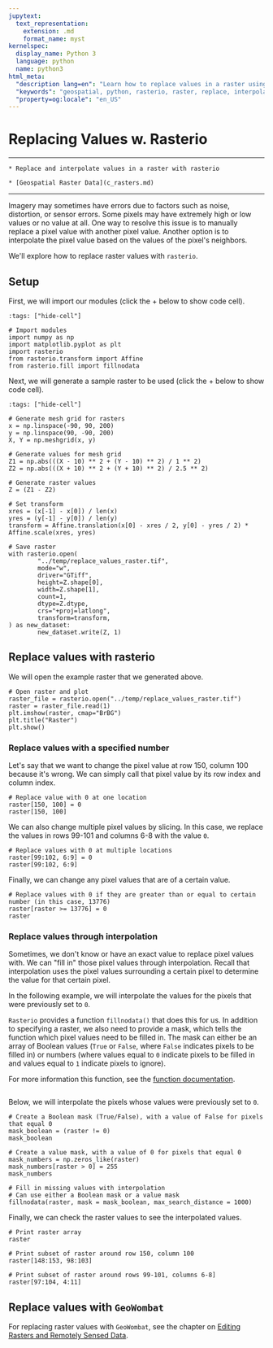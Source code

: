 ```yaml
---
jupytext:
  text_representation:
    extension: .md
    format_name: myst
kernelspec:
  display_name: Python 3
  language: python
  name: python3
html_meta:
  "description lang=en": "Learn how to replace values in a raster using rasterio and GeoWombat."
  "keywords": "geospatial, python, rasterio, raster, replace, interpolation"
  "property=og:locale": "en_US"
---
```


# Replacing Values w. Rasterio

----------------

```{admonition} Learning Objectives
* Replace and interpolate values in a raster with rasterio
```
```{admonition} Review
* [Geospatial Raster Data](c_rasters.md)
```

----------------

Imagery may sometimes have errors due to factors such as noise, distortion, or sensor errors. Some pixels may have extremely high or low values or no value at all. One way to resolve this issue is to manually replace a pixel value with another pixel value. Another option is to interpolate the pixel value based on the values of the pixel's neighbors.

We'll explore how to replace raster values with `rasterio`.

## Setup

First, we will import our modules (click the + below to show code cell).

```{code-cell} ipython3
:tags: ["hide-cell"]

# Import modules
import numpy as np
import matplotlib.pyplot as plt
import rasterio
from rasterio.transform import Affine
from rasterio.fill import fillnodata
```

Next, we will generate a sample raster to be used (click the + below to show code cell).

```{code-cell} ipython3
:tags: ["hide-cell"]

# Generate mesh grid for rasters
x = np.linspace(-90, 90, 200)
y = np.linspace(90, -90, 200)
X, Y = np.meshgrid(x, y)

# Generate values for mesh grid
Z1 = np.abs(((X - 10) ** 2 + (Y - 10) ** 2) / 1 ** 2)
Z2 = np.abs(((X + 10) ** 2 + (Y + 10) ** 2) / 2.5 ** 2)

# Generate raster values
Z = (Z1 - Z2)

# Set transform
xres = (x[-1] - x[0]) / len(x)
yres = (y[-1] - y[0]) / len(y)
transform = Affine.translation(x[0] - xres / 2, y[0] - yres / 2) * Affine.scale(xres, yres)

# Save raster
with rasterio.open(
        "../temp/replace_values_raster.tif",
        mode="w",
        driver="GTiff",
        height=Z.shape[0],
        width=Z.shape[1],
        count=1,
        dtype=Z.dtype,
        crs="+proj=latlong",
        transform=transform,
) as new_dataset:
        new_dataset.write(Z, 1)
```

## Replace values with rasterio

We will open the example raster that we generated above.

```{code-cell} ipython3
# Open raster and plot
raster_file = rasterio.open("../temp/replace_values_raster.tif")
raster = raster_file.read(1)
plt.imshow(raster, cmap="BrBG")
plt.title("Raster")
plt.show()
```

### Replace values with a specified number

Let's say that we want to change the pixel value at row 150, column 100 because it's wrong. We can simply call that pixel value by its row index and column index.

```{code-cell} ipython3
# Replace value with 0 at one location
raster[150, 100] = 0
raster[150, 100]
```

We can also change multiple pixel values by slicing. In this case, we replace the values in rows 99-101 and columns 6-8 with the value `0`.

```{code-cell} ipython3
# Replace values with 0 at multiple locations
raster[99:102, 6:9] = 0
raster[99:102, 6:9]
```

Finally, we can change any pixel values that are of a certain value.

```{code-cell} ipython3
# Replace values with 0 if they are greater than or equal to certain number (in this case, 13776)
raster[raster >= 13776] = 0
raster
```

### Replace values through interpolation

Sometimes, we don't know or have an exact value to replace pixel values with. We can "fill in" those pixel values through interpolation. Recall that interpolation uses the pixel values surrounding a certain pixel to determine the value for that certain pixel.

In the following example, we will interpolate the values for the pixels that were previously set to `0`.

`Rasterio` provides a function `fillnodata()` that does this for us. In addition to specifying a raster, we also need to provide a mask, which tells the function which pixel values need to be filled in. The mask can either be an array of Boolean values (`True` or `False`, where `False` indicates pixels to be filled in) or numbers (where values equal to `0` indicate pixels to be filled in and values equal to `1` indicate pixels to ignore).

For more information this function, see the [function documentation](https://rasterio.readthedocs.io/en/latest/api/rasterio.fill.html).

```{important} Mask must be in the same shape (number of rows and columns) as that of the input raster.
```

Below, we will interpolate the pixels whose values were previously set to `0`.

```{code-cell} ipython3
# Create a Boolean mask (True/False), with a value of False for pixels that equal 0
mask_boolean = (raster != 0)
mask_boolean
```

```{code-cell} ipython3
# Create a value mask, with a value of 0 for pixels that equal 0
mask_numbers = np.zeros_like(raster)
mask_numbers[raster > 0] = 255
mask_numbers
```

```{code-cell} ipython3
# Fill in missing values with interpolation
# Can use either a Boolean mask or a value mask
fillnodata(raster, mask = mask_boolean, max_search_distance = 1000)
```

Finally, we can check the raster values to see the interpolated values.

```{code-cell} ipython3
# Print raster array
raster
```

```{code-cell} ipython3
# Print subset of raster around row 150, column 100
raster[148:153, 98:103]
```

```{code-cell} ipython3
# Print subset of raster around rows 99-101, columns 6-8]
raster[97:104, 4:11]
```

## Replace values with `GeoWombat`

For replacing raster values with `GeoWombat`, see the chapter on [Editing Rasters and Remotely Sensed Data](f_rs_edit.md).
